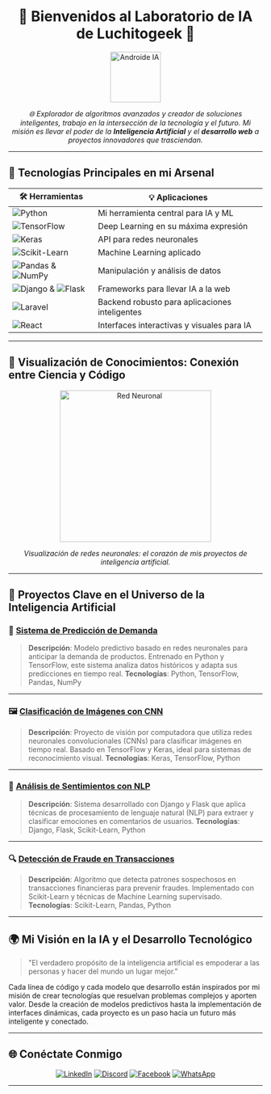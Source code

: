 <h1 align="center"> 🌌 Bienvenidos al Laboratorio de IA de Luchitogeek 🌌 </h1>

<p align="center">
  <img src="https://i.pinimg.com/originals/3b/e2/f4/3be2f445535301ebc8d739576ce8b36d.gif" alt="Androide IA" width="100"/> <!-- Reemplaza con el link de tu imagen de androide o IA -->
</p>

<p align="center">
  <em>🌐 Explorador de algoritmos avanzados y creador de soluciones inteligentes, trabajo en la intersección de la tecnología y el futuro. Mi misión es llevar el poder de la <strong>Inteligencia Artificial</strong> y el <strong>desarrollo web</strong> a proyectos innovadores que trasciendan.</em>
</p>

---

## 🚀 Tecnologías Principales en mi Arsenal

| 🛠️ Herramientas | 💡 Aplicaciones |
|------------------|-----------------|
| ![Python](https://img.shields.io/badge/Python-3776AB?logo=python&logoColor=white) | Mi herramienta central para IA y ML |
| ![TensorFlow](https://img.shields.io/badge/TensorFlow-FF6F00?logo=tensorflow&logoColor=white) | Deep Learning en su máxima expresión |
| ![Keras](https://img.shields.io/badge/Keras-D00000?logo=keras&logoColor=white) | API para redes neuronales |
| ![Scikit-Learn](https://img.shields.io/badge/Scikit--Learn-F7931E?logo=scikit-learn&logoColor=white) | Machine Learning aplicado |
| ![Pandas](https://img.shields.io/badge/Pandas-150458?logo=pandas&logoColor=white) & ![NumPy](https://img.shields.io/badge/NumPy-013243?logo=numpy&logoColor=white) | Manipulación y análisis de datos |
| ![Django](https://img.shields.io/badge/Django-092E20?logo=django&logoColor=white) & ![Flask](https://img.shields.io/badge/Flask-000000?logo=flask&logoColor=white) | Frameworks para llevar IA a la web |
| ![Laravel](https://img.shields.io/badge/Laravel-FF2D20?logo=laravel&logoColor=white) | Backend robusto para aplicaciones inteligentes |
| ![React](https://img.shields.io/badge/React-61DAFB?logo=react&logoColor=black) | Interfaces interactivas y visuales para IA |

---

## 🧠 Visualización de Conocimientos: Conexión entre Ciencia y Código

<p align="center">
  <img src="https://miro.medium.com/v2/resize:fit:1400/1*-eLjPY7UGSoQhSyW5qC6gw.gif" alt="Red Neuronal" width="300"/> <!-- Inserta un enlace a una visualización de red neuronal -->
</p>

<p align="center">
  <em>Visualización de redes neuronales: el corazón de mis proyectos de inteligencia artificial.</em>
</p>

---

## 🌌 Proyectos Clave en el Universo de la Inteligencia Artificial

### 🌟 [Sistema de Predicción de Demanda](https://github.com/tu_usuario/prediccion-demanda)
> **Descripción**: Modelo predictivo basado en redes neuronales para anticipar la demanda de productos. Entrenado en Python y TensorFlow, este sistema analiza datos históricos y adapta sus predicciones en tiempo real.
> **Tecnologías**: Python, TensorFlow, Pandas, NumPy

---

### 🖼️ [Clasificación de Imágenes con CNN](https://github.com/tu_usuario/clasificacion-imagenes)
> **Descripción**: Proyecto de visión por computadora que utiliza redes neuronales convolucionales (CNNs) para clasificar imágenes en tiempo real. Basado en TensorFlow y Keras, ideal para sistemas de reconocimiento visual.
> **Tecnologías**: Keras, TensorFlow, Python

---

### 💬 [Análisis de Sentimientos con NLP](https://github.com/tu_usuario/analisis-sentimientos)
> **Descripción**: Sistema desarrollado con Django y Flask que aplica técnicas de procesamiento de lenguaje natural (NLP) para extraer y clasificar emociones en comentarios de usuarios.
> **Tecnologías**: Django, Flask, Scikit-Learn, Python

---

### 🔍 [Detección de Fraude en Transacciones](https://github.com/tu_usuario/deteccion-fraude)
> **Descripción**: Algoritmo que detecta patrones sospechosos en transacciones financieras para prevenir fraudes. Implementado con Scikit-Learn y técnicas de Machine Learning supervisado.
> **Tecnologías**: Scikit-Learn, Pandas, Python

---

## 🌍 Mi Visión en la IA y el Desarrollo Tecnológico

> "El verdadero propósito de la inteligencia artificial es empoderar a las personas y hacer del mundo un lugar mejor."

Cada línea de código y cada modelo que desarrollo están inspirados por mi misión de crear tecnologías que resuelvan problemas complejos y aporten valor. Desde la creación de modelos predictivos hasta la implementación de interfaces dinámicas, cada proyecto es un paso hacia un futuro más inteligente y conectado.

---

## 🌐 Conéctate Conmigo

<p align="center">
  <a href="https://linkedin.com/in/tu_usuario"><img src="https://img.shields.io/badge/LinkedIn-0077B5?logo=linkedin&logoColor=white" alt="LinkedIn"></a>
  <a href="https://discord.com/tu_link"><img src="https://img.shields.io/badge/Discord-7289DA?logo=discord&logoColor=white" alt="Discord"></a>
  <a href="https://facebook.com/tu_usuario"><img src="https://img.shields.io/badge/Facebook-1877F2?logo=facebook&logoColor=white" alt="Facebook"></a>
  <a href="https://wa.me/tu_numero"><img src="https://img.shields.io/badge/WhatsApp-25D366?logo=whatsapp&logoColor=white" alt="WhatsApp"></a>
</p>

---


